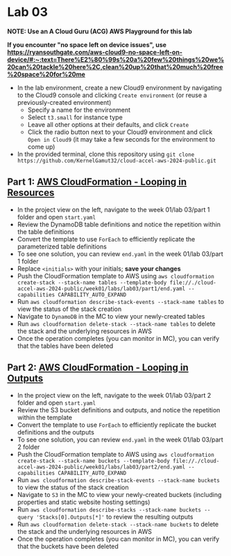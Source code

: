 # Lab 03

**NOTE: Use an A Cloud Guru (ACG) AWS Playground for this lab**

**If you encounter "no space left on device issues", use https://ryansouthgate.com/aws-cloud9-no-space-left-on-device/#:~:text=There%E2%80%99s%20a%20few%20things%20we%20can%20tackle%20here%2C,clean%20up%20that%20much%20free%20space%20for%20me**

* In the lab environment, create a new Cloud9 environment by navigating to the Cloud9 console and clicking `Create environment` (or reuse a previously-created environment)
    - Specify a name for the environment
    - Select `t3.small` for instance type
    - Leave all other options at their defaults, and click `Create`
    - Click the radio button next to your Cloud9 environment and click `Open in Cloud9` (it may take a few seconds for the environment to come up)
* In the provided terminal, clone this repository using `git clone https://github.com/KernelGamut32/cloud-accel-aws-2024-public.git`

## Part 1: [AWS CloudFormation - Looping in Resources](https://docs.aws.amazon.com/AWSCloudFormation/latest/UserGuide/intrinsic-function-reference-foreach-example-resource.html#intrinsic-function-reference-foreach-example-replicate-ddb-resource)

* In the project view on the left, navigate to the week 01/lab 03/part 1 folder and open `start.yaml`
* Review the DynamoDB table definitions and notice the repetition within the table definitions
* Convert the template to use `ForEach` to efficiently replicate the parameterized table definitions
* To see one solution, you can review `end.yaml` in the week 01/lab 03/part 1 folder
* Replace `<initials>` with your initials; **save your changes**
* Push the CloudFormation template to AWS using `aws cloudformation create-stack --stack-name tables --template-body file://./cloud-accel-aws-2024-public/week01/labs/lab03/part1/end.yaml --capabilities CAPABILITY_AUTO_EXPAND`
* Run `aws cloudformation describe-stack-events --stack-name tables` to view the status of the stack creation
* Navigate to `DynamoDB` in the MC to view your newly-created tables
* Run `aws cloudformation delete-stack --stack-name tables` to delete the stack and the underlying resources in AWS
* Once the operation completes (you can monitor in MC), you can verify that the tables have been deleted

## Part 2: [AWS CloudFormation - Looping in Outputs](https://docs.aws.amazon.com/AWSCloudFormation/latest/UserGuide/intrinsic-function-reference-foreach-example-outputs.html#intrinsic-function-reference-foreach-example-replicate-outputs)

* In the project view on the left, navigate to the week 01/lab 03/part 2 folder and open `start.yaml`
* Review the S3 bucket definitions and outputs, and notice the repetition within the template
* Convert the template to use `ForEach` to efficiently replicate the bucket definitions and the outputs
* To see one solution, you can review `end.yaml` in the week 01/lab 03/part 2 folder
* Push the CloudFormation template to AWS using `aws cloudformation create-stack --stack-name buckets --template-body file://./cloud-accel-aws-2024-public/week01/labs/lab03/part2/end.yaml --capabilities CAPABILITY_AUTO_EXPAND`
* Run `aws cloudformation describe-stack-events --stack-name buckets` to view the status of the stack creation
* Navigate to `S3` in the MC to view your newly-created buckets (including properties and static website hosting settings)
* Run `aws cloudformation describe-stacks --stack-name buckets --query 'Stacks[0].Outputs[*]'` to review the resulting outputs
* Run `aws cloudformation delete-stack --stack-name buckets` to delete the stack and the underlying resources in AWS
* Once the operation completes (you can monitor in MC), you can verify that the buckets have been deleted
